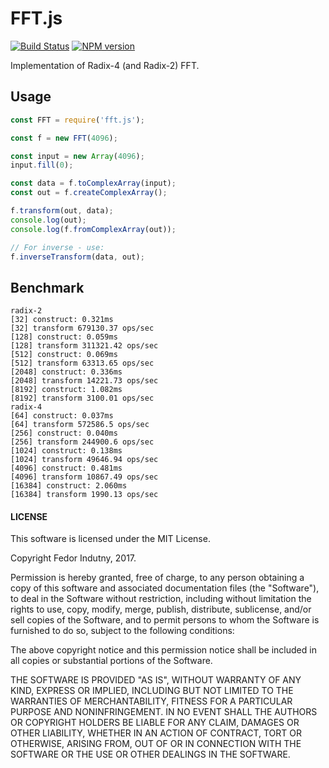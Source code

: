 # FFT.js
[![Build Status](https://secure.travis-ci.org/indutny/fft.js.svg)](http://travis-ci.org/indutny/fft.js)
[![NPM version](https://badge.fury.io/js/fft.js.svg)](http://badge.fury.io/js/fft.js)

Implementation of Radix-4 (and Radix-2) FFT.

## Usage

```js
const FFT = require('fft.js');

const f = new FFT(4096);

const input = new Array(4096);
input.fill(0);

const data = f.toComplexArray(input);
const out = f.createComplexArray();

f.transform(out, data);
console.log(out);
console.log(f.fromComplexArray(out));

// For inverse - use:
f.inverseTransform(data, out);
```

## Benchmark

```
radix-2
[32] construct: 0.321ms
[32] transform 679130.37 ops/sec
[128] construct: 0.059ms
[128] transform 311321.42 ops/sec
[512] construct: 0.069ms
[512] transform 63313.65 ops/sec
[2048] construct: 0.336ms
[2048] transform 14221.73 ops/sec
[8192] construct: 1.082ms
[8192] transform 3100.01 ops/sec
radix-4
[64] construct: 0.037ms
[64] transform 572586.5 ops/sec
[256] construct: 0.040ms
[256] transform 244900.6 ops/sec
[1024] construct: 0.138ms
[1024] transform 49646.94 ops/sec
[4096] construct: 0.481ms
[4096] transform 10867.49 ops/sec
[16384] construct: 2.060ms
[16384] transform 1990.13 ops/sec
```

#### LICENSE

This software is licensed under the MIT License.

Copyright Fedor Indutny, 2017.

Permission is hereby granted, free of charge, to any person obtaining a
copy of this software and associated documentation files (the
"Software"), to deal in the Software without restriction, including
without limitation the rights to use, copy, modify, merge, publish,
distribute, sublicense, and/or sell copies of the Software, and to permit
persons to whom the Software is furnished to do so, subject to the
following conditions:

The above copyright notice and this permission notice shall be included
in all copies or substantial portions of the Software.

THE SOFTWARE IS PROVIDED "AS IS", WITHOUT WARRANTY OF ANY KIND, EXPRESS
OR IMPLIED, INCLUDING BUT NOT LIMITED TO THE WARRANTIES OF
MERCHANTABILITY, FITNESS FOR A PARTICULAR PURPOSE AND NONINFRINGEMENT. IN
NO EVENT SHALL THE AUTHORS OR COPYRIGHT HOLDERS BE LIABLE FOR ANY CLAIM,
DAMAGES OR OTHER LIABILITY, WHETHER IN AN ACTION OF CONTRACT, TORT OR
OTHERWISE, ARISING FROM, OUT OF OR IN CONNECTION WITH THE SOFTWARE OR THE
USE OR OTHER DEALINGS IN THE SOFTWARE.
